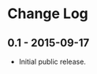Change Log
============


0.1 - 2015-09-17
-------------------------------------------------------------------------------
- Initial public release.